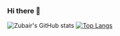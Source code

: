 ### Hi there 👋

<!--
**ZubairAzimMiazi/ZubairAzimMiazi** is a ✨ _special_ ✨ repository because its `README.md` (this file) appears on your GitHub profile.

Here are some ideas to get you started:

- 🔭 I’m currently working on ...
- 🌱 I’m currently learning ...
- 👯 I’m looking to collaborate on ...
- 🤔 I’m looking for help with ...
- 💬 Ask me about ...
- 📫 How to reach me: ...
- 😄 Pronouns: ...
- ⚡ Fun fact: ...
-->

![Zubair's GitHub stats](https://github-readme-stats.vercel.app/api?username=ZubairAzimMiazi&show_icons=true&theme=radical)
[![Top Langs](https://github-readme-stats.vercel.app/api/top-langs/?username=ZubairAzimMiazi)](https://github.com/anuraghazra/github-readme-stats)

